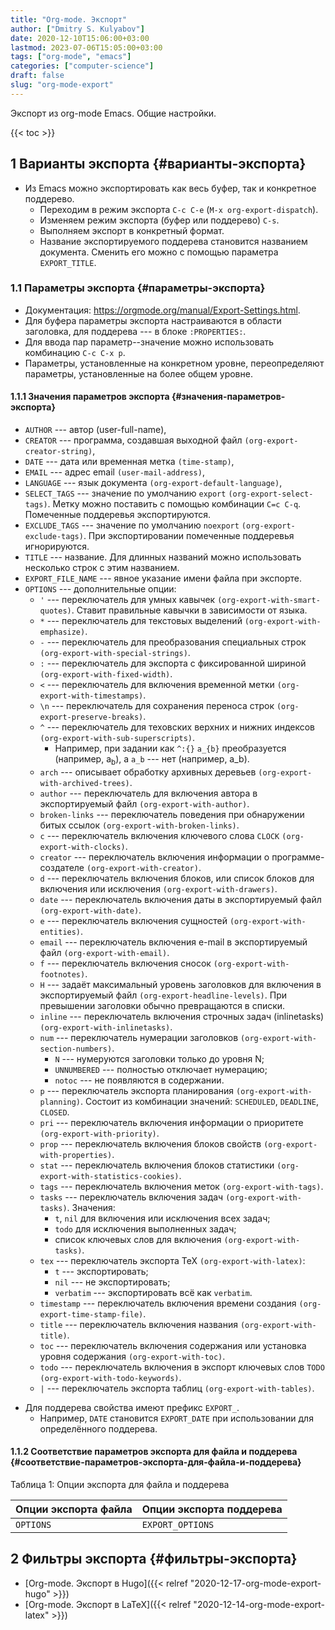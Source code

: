 ```yaml
---
title: "Org-mode. Экспорт"
author: ["Dmitry S. Kulyabov"]
date: 2020-12-10T15:06:00+03:00
lastmod: 2023-07-06T15:05:00+03:00
tags: ["org-mode", "emacs"]
categories: ["computer-science"]
draft: false
slug: "org-mode-export"
---
```


Экспорт из org-mode Emacs. Общие настройки.

<!--more-->

{{< toc >}}


## <span class="section-num">1</span> Варианты экспорта {#варианты-экспорта}

-   Из Emacs можно экспортировать как весь буфер, так и конкретное поддерево.
    -   Переходим в режим экспорта `C-c C-e` (`M-x org-export-dispatch`).
    -   Изменяем режим экспорта (буфер или поддерево) `C-s`.
    -   Выполняем экспорт в конкретный формат.
    -   Название экспортируемого поддерева становится названием документа. Сменить его можно с помощью параметра `EXPORT_TITLE`.


### <span class="section-num">1.1</span> Параметры экспорта {#параметры-экспорта}

-   Документация: <https://orgmode.org/manual/Export-Settings.html>.
-   Для буфера параметры экспорта настраиваются в области заголовка, для поддерева --- в блоке `:PROPERTIES:`.
-   Для ввода пар параметр--значение можно использовать комбинацию `C-c C-x p`.
-   Параметры, установленные на конкретном уровне, переопределяют параметры, установленные на более общем уровне.


#### <span class="section-num">1.1.1</span> Значения параметров экспорта {#значения-параметров-экспорта}

-   `AUTHOR` --- автор (user-full-name),
-   `CREATOR` --- программа, создавшая выходной файл `(org-export-creator-string)`,
-   `DATE` --- дата или временная метка `(time-stamp)`,
-   `EMAIL` --- адрес email `(user-mail-address)`,
-   `LANGUAGE` --- язык документа `(org-export-default-language)`,
-   `SELECT_TAGS` --- значение по умолчанию `export` `(org-export-select-tags)`. Метку можно поставить с помощью комбинации `C=c C-q`. Помеченные поддеревья экспортируются.
-   `EXCLUDE_TAGS` --- значение по умолчанию `noexport` `(org-export-exclude-tags)`. При экспортировании помеченные поддеревья игнорируются.
-   `TITLE` --- название. Для длинных названий можно использовать несколько строк с этим названием.
-   `EXPORT_FILE_NAME` --- явное указание имени файла при экспорте.
-   `OPTIONS` --- дополнительные опции:
    -   `'` --- переключатель для умных кавычек `(org-export-with-smart-quotes)`. Ставит правильные кавычки в зависимости от языка.
    -   `*` --- переключатель для текстовых выделений `(org-export-with-emphasize)`.
    -   `-` --- переключатель для преобразования специальных строк `(org-export-with-special-strings)`.
    -   `:` --- переключатель для экспорта с фиксированной шириной `(org-export-with-fixed-width)`.
    -   `<` --- переключатель для включения временной метки `(org-export-with-timestamps)`.
    -   `\n` --- переключатель для сохранения переноса строк `(org-export-preserve-breaks)`.
    -   `^` --- переключатель для теховских верхних и нижних индексов `(org-export-with-sub-superscripts)`.
        -   Например, при задании как `^:{}`  `a_{b}` преобразуется (например, a<sub>b</sub>), а `a_b` --- нет (например, a_b).
    -   `arch` --- описывает обработку архивных деревьев `(org-export-with-archived-trees)`.
    -   `author` --- переключатель для включения автора в экспортируемый файл `(org-export-with-author)`.
    -   `broken-links` --- переключатель поведения при обнаружении битых ссылок `(org-export-with-broken-links)`.
    -   `c` --- переключатель включения ключевого слова `CLOCK` `(org-export-with-clocks)`.
    -   `creator` --- переключатель включения информации о программе-создателе `(org-export-with-creator)`.
    -   `d` --- переключатель включения блоков, или список блоков для включения или исключения `(org-export-with-drawers)`.
    -   `date` --- переключатель включения даты в экспортируемый файл `(org-export-with-date)`.
    -   `e` --- переключатель включения сущностей `(org-export-with-entities)`.
    -   `email` --- переключатель включения e-mail в экспортируемый файл `(org-export-with-email)`.
    -   `f` --- переключатель включения сносок `(org-export-with-footnotes)`.
    -   `H` --- задаёт максимальный уровень заголовков для включения в
        экспортируемый файл `(org-export-headline-levels)`. При превышении
        заголовки обычно превращаются в списки.
    -   `inline` --- переключатель включения строчных задач (inlinetasks) `(org-export-with-inlinetasks)`.
    -   `num` --- переключатель нумерации заголовков `(org-export-with-section-numbers)`.
        -   `N` --- нумеруются заголовки только до уровня N;
        -   `UNNUMBERED` --- полностью отключает нумерацию;
        -   `notoc` --- не появляются в содержании.
    -   `p` --- переключатель экспорта планирования `(org-export-with-planning)`. Состоит из комбинации значений: `SCHEDULED`, `DEADLINE`, `CLOSED`.
    -   `pri` --- переключатель включения информации о приоритете `(org-export-with-priority)`.
    -   `prop` --- переключатель включения блоков свойств `(org-export-with-properties)`.
    -   `stat` --- переключатель включения блоков статистики `(org-export-with-statistics-cookies)`.
    -   `tags` --- переключатель включения меток `(org-export-with-tags)`.
    -   `tasks` --- переключатель включения задач `(org-export-with-tasks)`. Значения:
        -   `t`, `nil` для включения или исключения всех задач;
        -   `todo` для исключения выполненных задач;
        -   список ключевых слов для включения `(org-export-with-tasks)`.
    -   `tex` --- переключатель экспорта TeX  `(org-export-with-latex)`:
        -   `t` --- экспортировать;
        -   `nil` --- не экспортировать;
        -   `verbatim` --- экспортировать всё как `verbatim`.
    -   `timestamp` --- переключатель включения времени создания `(org-export-time-stamp-file)`.
    -   `title` --- переключатель включения названия `(org-export-with-title)`.
    -   `toc` --- переключатель включения содержания или установка уровня содержания `(org-export-with-toc)`.
    -   `todo` --- переключатель включения в экспорт ключевых слов `TODO` `(org-export-with-todo-keywords)`.
    -   `|` --- переключатель экспорта таблиц `(org-export-with-tables)`.

<!--listend-->

-   Для поддерева свойства имеют префикс `EXPORT_`.
    -   Например, `DATE` становится `EXPORT_DATE` при использовании для определённого поддерева.


#### <span class="section-num">1.1.2</span> Соответствие параметров экспорта для файла и поддерева {#соответствие-параметров-экспорта-для-файла-и-поддерева}

<div class="table-caption">
  <span class="table-number">&#1058;&#1072;&#1073;&#1083;&#1080;&#1094;&#1072; 1:</span>
  Опции экспорта для файла и поддерева
</div>

| Опции экспорта файла | Опции экспорта поддерева |
|----------------------|--------------------------|
| `OPTIONS`            | `EXPORT_OPTIONS`         |


## <span class="section-num">2</span> Фильтры экспорта {#фильтры-экспорта}

-   [Org-mode. Экспорт в Hugo]({{< relref "2020-12-17-org-mode-export-hugo" >}})
-   [Org-mode. Экспорт в LaTeX]({{< relref "2020-12-14-org-mode-export-latex" >}})
